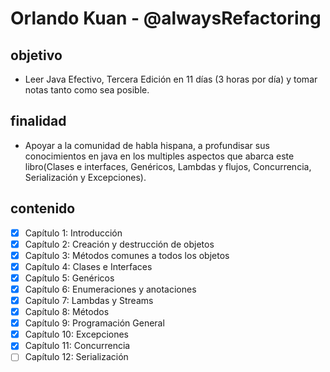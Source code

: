 # Orlando Kuan - @alwaysRefactoring

## objetivo

- Leer Java Efectivo, Tercera Edición en 11 días (3 horas por día) y tomar notas tanto como sea posible.

## finalidad

- Apoyar a la comunidad de habla hispana, a profundisar sus conocimientos en java en los multiples aspectos que abarca este libro(Clases e interfaces, Genéricos, Lambdas y flujos, Concurrencia, Serialización y Excepciones).

## contenido

- [X] Capítulo 1: Introducción
- [X] Capítulo 2: Creación y destrucción de objetos
- [X] Capítulo 3: Métodos comunes a todos los objetos
- [X] Capítulo 4: Clases e Interfaces
- [X] Capítulo 5: Genéricos
- [X] Capítulo 6: Enumeraciones y anotaciones
- [X] Capítulo 7: Lambdas y Streams
- [X] Capítulo 8: Métodos
- [X] Capítulo 9: Programación General
- [X] Capítulo 10: Excepciones
- [X] Capítulo 11: Concurrencia
- [ ] Capítulo 12: Serialización